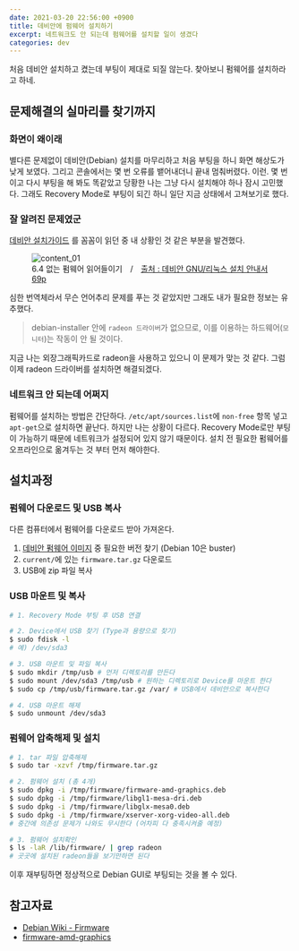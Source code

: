 ```yaml
---
date: 2021-03-20 22:56:00 +0900
title: 데비안에 펌웨어 설치하기
excerpt: 네트워크도 안 되는데 펌웨어를 설치할 일이 생겼다
categories: dev
---
```


처음 데비안 설치하고 켰는데 부팅이 제대로 되질 않는다.
찾아보니 펌웨어를 설치하라고 하네.

## 문제해결의 실마리를 찾기까지

### 화면이 왜이래

별다른 문제없이 데비안(Debian) 설치를 마무리하고 처음 부팅을 하니 화면 해상도가 낮게 보였다. 그리고 콘솔에서는 몇 번 오류를 뱉어내더니 끝내
멈춰버렸다. 이런. 몇 번이고 다시 부팅을 해 봐도 똑같았고 당황한 나는 그냥 다시 설치해야 하나 잠시 고민했다. 그래도 Recovery Mode로
부팅이 되긴 하니 일단 지금 상태에서 고쳐보기로 했다.

### 잘 알려진 문제였군

[데비안 설치가이드](https://www.debian.org/releases/stable/i386/install.pdf.ko) 를 꼼꼼이 읽던 중 내 상황인 것 같은 부분을 발견했다.

<figure>
  <img src="https://i.imgur.com/bGS6M9F.png"
       alt="content_01">
  <figcaption>6.4 없는 펌웨어 읽어들이기&emsp;/&emsp;<a href="https://www.debian.org/releases/stable/i386/install.pdf.ko">출처 : 데비안 GNU/리눅스 설치 안내서 69p</a></figcaption>
</figure>

심한 번역체라서 무슨 언어추리 문제를 푸는 것 같았지만 그래도 내가 필요한 정보는 유추했다. 
> debian-installer 안에 `radeon 드라이버`가 없으므로, 이를 이용하는 하드웨어(`모니터`)는 작동이 안 될 것이다.

지금 나는 외장그래픽카드로 radeon을 사용하고 있으니 이 문제가 맞는 것 같다. 그럼 이제 radeon 드라이버를 설치하면 해결되겠다.

### 네트워크 안 되는데 어쩌지

펌웨어를 설치하는 방법은 간단하다. `/etc/apt/sources.list`에 `non-free` 항목 넣고 `apt-get`으로 설치하면 끝난다.
하지만 나는 상황이 다르다. Recovery Mode로만 부팅이 가능하기 때문에 네트워크가 설정되어 있지 않기 때문이다. 설치 전
필요한 펌웨어를 오프라인으로 옮겨두는 것 부터 먼저 해야한다.

## 설치과정

### 펌웨어 다운로드 및 USB 복사

다른 컴퓨터에서 펌웨어를 다운로드 받아 가져온다.

1. [데비안 펌웨어 이미지](https://cdimage.debian.org/cdimage/unofficial/non-free/firmware/) 중 필요한 버전 찾기 (Debian 10은 buster)
1. `current/`에 있는 `firmware.tar.gz` 다운로드
1. USB에 zip 파일 복사

### USB 마운트 및 복사

```bash
# 1. Recovery Mode 부팅 후 USB 연결

# 2. Device에서 USB 찾기 (Type과 용량으로 찾기)
$ sudo fdisk -l
# 예) /dev/sda3

# 3. USB 마운트 및 파일 복사
$ sudo mkdir /tmp/usb # 먼저 디렉토리를 만든다
$ sudo mount /dev/sda3 /tmp/usb # 원하는 디렉토리로 Device를 마운트 한다
$ sudo cp /tmp/usb/firmware.tar.gz /var/ # USB에서 데비안으로 복사한다

# 4. USB 마운트 해제
$ sudo unmount /dev/sda3
```

### 펌웨어 압축해제 및 설치

```bash
# 1. tar 파일 압축해제
$ sudo tar -xzvf /tmp/firmware.tar.gz

# 2. 펌웨어 설치 (총 4개)
$ sudo dpkg -i /tmp/firmware/firmware-amd-graphics.deb
$ sudo dpkg -i /tmp/firmware/libgl1-mesa-dri.deb
$ sudo dpkg -i /tmp/firmware/libglx-mesa0.deb
$ sudo dpkg -i /tmp/firmware/xserver-xorg-video-all.deb
# 중간에 의존성 문제가 나와도 무시한다 (어차피 다 충족시켜줄 예정)

# 3. 펌웨어 설치확인
$ ls -laR /lib/firmware/ | grep radeon
# 곳곳에 설치된 radeon들을 보기만하면 된다
```

이후 재부팅하면 정상적으로 Debian GUI로 부팅되는 것을 볼 수 있다.

## 참고자료
- [Debian Wiki - Firmware](https://wiki.debian.org/AtiHowTo#Firmware)
- [firmware-amd-graphics](https://packages.debian.org/buster/firmware-amd-graphics)
